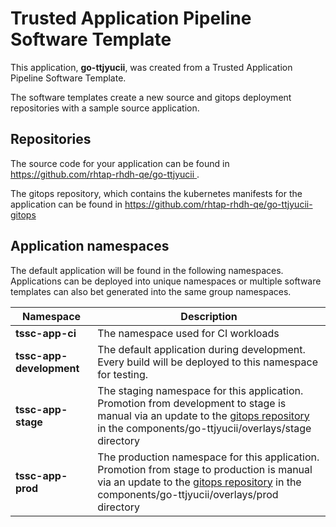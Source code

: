# Trusted Application Pipeline Software Template

This application, **go-ttjyucii**, was created from a Trusted Application Pipeline Software Template.

The software templates create a new source and gitops deployment repositories with a sample source application. 

## Repositories

The source code for your application can be found in [https://github.com/rhtap-rhdh-qe/go-ttjyucii ](https://github.com/rhtap-rhdh-qe/go-ttjyucii ).
 
The gitops repository, which contains the kubernetes manifests for the application can be found in 
[https://github.com/rhtap-rhdh-qe/go-ttjyucii-gitops ](https://github.com/rhtap-rhdh-qe/go-ttjyucii-gitops ) 

## Application namespaces 

The default application will be found in the following namespaces. Applications can be deployed into unique namespaces or multiple software templates can also bet generated into the same group namespaces.  

|  Namespace   |  Description   |  
| -------- | -------- |
| **tssc-app-ci** | The namespace used for CI workloads |
| **tssc-app-development** | The default application during development. Every build will be deployed to this namespace for testing. |
| **tssc-app-stage** | The staging namespace for this application. Promotion from development to stage is manual via an update to the [gitops repository](https://github.com/rhtap-rhdh-qe/go-ttjyucii-gitops ) in the components/go-ttjyucii/overlays/stage directory |
| **tssc-app-prod** | The production namespace for this application. Promotion from stage to production is manual via an update to the [gitops repository](https://github.com/rhtap-rhdh-qe/go-ttjyucii-gitops ) in the components/go-ttjyucii/overlays/prod directory |